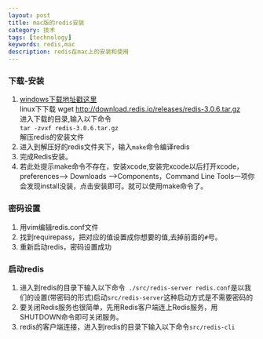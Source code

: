 ```yaml
---
layout: post
title: mac版的redis安装
category: 技术
tags: [technology]
keywords: redis,mac
description: redis在mac上的安装和使用
---
```

### 下载-安装
1. <a href="http://download.redis.io/releases/redis-3.0.6.tar.gz">windows下载地址戳这里</a>  
 linux下下载 wget http://download.redis.io/releases/redis-3.0.6.tar.gz  
 进入下载的目录,输入以下命令  
 ``
 tar -zvxf redis-3.0.6.tar.gz
 ``  
 解压redis的安装文件  
2. 进入到解压好的redis文件夹下，输入``make``命令编译redis  
3. 完成Redis安装。  
4. 若此处提示make命令不存在，安装xcode,安装完xcode以后打开xcode，preferences--> Downloads -->Components，Command Line Tools一项你会发现install没装，点击安装即可。就可以使用make命令了。  
  
###  密码设置  
1. 用vim编辑redis.conf文件   
2. 找到requirepass，把对应的值设置成你想要的值,去掉前面的``#``号。   
3. 重新启动redis，密码设置成功   

###  启动redis  
1. 进入到redis的目录下输入以下命令`` ./src/redis-server redis.conf``是以我们的设置(带密码的形式)启动``src/redis-server``这种启动方式是不需要密码的  
2. 要关闭Redis服务也很简单，先用Redis客户端连上Redis服务，用SHUTDOWN命令即可关闭服务。  
3. redis的客户端连接，进入到redis的目录下输入以下命令``src/redis-cli``  

